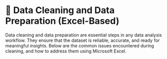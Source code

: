 #  🧹 Data Cleaning and Data Preparation (Excel-Based)
Data cleaning and data preparation are essential steps in any data analysis workflow. They ensure that the dataset is reliable, accurate, and ready for meaningful insights. Below are the common issues encountered during cleaning, and how to address them using Microsoft Excel.
